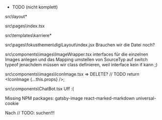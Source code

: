 * TODO (nicht komplett)

src\layout\*

src\pages\index.tsx

src\templates\karriere\*

src\pages\fokusthemen\digiLayout\index.jsx
    Brauchen wir die Datei noch?

src\components\images\ImageWrapper.tsx
    interfaces für die einzelnen Images anlegen und das Mapping umstellen von SourceTyp auf switch typeof
    jenachdem müssen wir class definieren, weil interface kein if kann ;)

src\components\images\IconImage.tsx => DELETE?
    // TODO return <IconImage {...this.props} />;

src\components\ChatBot.tsx
    Uff :(

Missing NPM packages:
    gatsby-image
    react-marked-markdown
    universal-cookie

Nach // TODO: suchen!!!